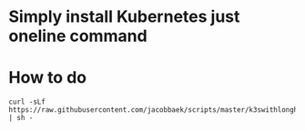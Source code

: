 # Simply install Kubernetes just oneline command

# How to do
```
curl -sLf https://raw.githubusercontent.com/jacobbaek/scripts/master/k3swithlonghorn.sh | sh -
```
